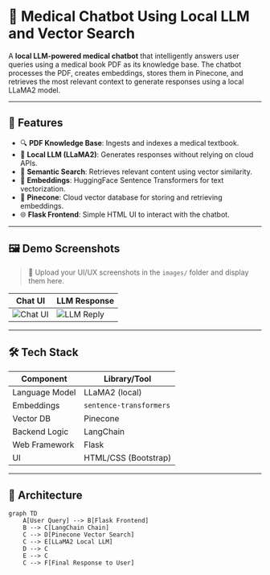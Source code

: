 # 🧠 Medical Chatbot Using Local LLM and Vector Search

A **local LLM-powered medical chatbot** that intelligently answers user queries using a medical book PDF as its knowledge base. The chatbot processes the PDF, creates embeddings, stores them in Pinecone, and retrieves the most relevant context to generate responses using a local LLaMA2 model.

---

## 📌 Features

- 🔍 **PDF Knowledge Base**: Ingests and indexes a medical textbook.
- 🧠 **Local LLM (LLaMA2)**: Generates responses without relying on cloud APIs.
- 🧾 **Semantic Search**: Retrieves relevant content using vector similarity.
- 🧰 **Embeddings**: HuggingFace Sentence Transformers for text vectorization.
- 🌲 **Pinecone**: Cloud vector database for storing and retrieving embeddings.
- 🌐 **Flask Frontend**: Simple HTML UI to interact with the chatbot.

---

## 🖼️ Demo Screenshots

> 📸 Upload your UI/UX screenshots in the `images/` folder and display them here.

| Chat UI | LLM Response |
|---------|--------------|
| ![Chat UI](https://github.com/user-attachments/assets/5d70a5e9-0659-4c7c-8216-67d645e3ed2c) | ![LLM Reply](https://github.com/user-attachments/assets/40c55aaf-9868-4f99-aeea-3fba5b2b2f1f) |


---

## 🛠️ Tech Stack

| Component            | Library/Tool                  |
|----------------------|-------------------------------|
| Language Model       | LLaMA2 (local)                |
| Embeddings           | `sentence-transformers`       |
| Vector DB            | Pinecone                      |
| Backend Logic        | LangChain                     |
| Web Framework        | Flask                         |
| UI                   | HTML/CSS (Bootstrap)          |

---

## 🧩 Architecture

```mermaid
graph TD
    A[User Query] --> B[Flask Frontend]
    B --> C[LangChain Chain]
    C --> D[Pinecone Vector Search]
    C --> E[LLaMA2 Local LLM]
    D --> C
    E --> C
    C --> F[Final Response to User]
